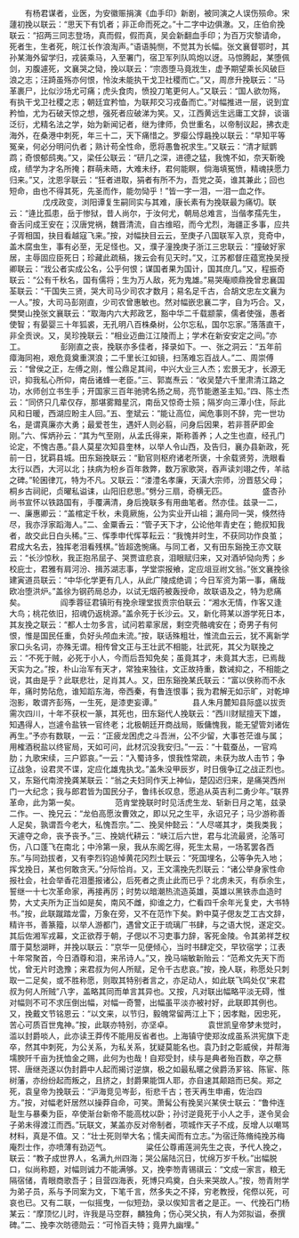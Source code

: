 <!-- { "loadSidebar": true } -->
　　有杨君谋者，业医，为安徽赈捐演《血手印》新剧，被同演之人误伤殒命。宋蘧初挽以联云：“思天下有饥者；非正命而死之。”十二字中边俱澈。又，庄伯俞挽联云：“招两三同志登场，真而假，假而真，吴会新翻血手印；为百万灾黎请命，死者生，生者死，皖江长作浪淘声。”语语肫恻，不觉其为长幅。张文襄督鄂时，其孙某海外留学归，戎装乘马，入至署门，宿卫军列队鸣炮以迓。马惊腾起，某堕佩剑，刃腹遽死，文襄哭之恸，挽以联云：“宗悫堕马竟戕生，虚予期望乘长风破巨浪之志；汪踦虽殇亦何恨，怜汝未能执干戈卫社稷而亡。”又，周彦升挽联云：“马革裹尸，比似沙场尤可痛；虎头食肉，愤投刀笔更何人。”又联云：“国人欲勿殇，有执干戈卫社稷之志；朝廷宜矜恤，为联邦交习戎备而亡。”对幅推进一层，说到宜矜恤，尤为石破天惊之想，强死者应破涕为笑。又，江西黄远生远庸工文辞，谈谐泛衍，尤精名法之学，始为新闻记者，继为律师，负世重名，以帝制议起，拂衣走海外，在桑港中刺死，年三十二，天下痛惜之。罗瘿公惇曧挽以联云：“早知平等冤亲，何必分明问仇者；熟计苟全性命，愿将愚鲁祝求生。”又联云：“清才赋鹦鹉；奇恨郁鸱夷。”又，梁任公联云：“研几之深，进德之猛，我愧不如，奈天靳晚成，绩学为才名所掩；群萌未晤，大难未纾，君何能瞑，倘海填冤愤，精魂挟愿力归来。”又，沈恩孚联云：“狂者进取，狷者有所不为，吾党之英，谁其兼此；回也短命，由也不得其死，先圣而作，能勿恸乎！”皆一字一泪，一泪一血之作。
　　
　　戊戌政变，浏阳谭复生嗣同实与其难，康长素有为挽联最为痛切。联云：“逄比孤患，岳于惨狱，昔人尚尔，于汝何尤，朝局总难言，当偕孝孺先生，奋舌问成王安在；汉唐党祸，魏晋清流，自古维昭，而今尤烈，海疆正多事，应共子胥相国，抉目看越寇飞来。”按，对幅抉目云云，至庚子八国联军入京，竞奇中，盖木腐虫生，事有必至，无足怪也。又，濮子潼挽庚子浙江三忠联云：“撞破好家居，主辱固应臣死日；珍藏此疏稿，拨云会有见天时。”又，江苏都督庄蕴宽挽吴授卿联云：“戕公者实成公名，公乎何恨；谋国者果为国计，国其庶几。”又，程振奇联云：“公有千秋名，国有儒将；生为万人敌，死为鬼雄。”易哭庵顺鼎挽曾忠襄国荃联云：“干国失三贤，哭大司马少司农才数月；易名足千古，合胡文忠左文襄为一人。”按，大司马彭刚直，少司农曾惠敏也。然对幅嵌忠襄二字，自为巧合。又，樊樊山挽张文襄联云：“取海内六大邦政艺，豁中华二千载颛蒙，儒者使强，愚者使智；有晏婴三十年狐裘，无孔明八百株桑树，公尔忘私，国尔忘家。”落落直干，非全贡谀。又，吴珍挽联云：“相业迈曲江江陵而上；学术在新安安定之间。”亦工。
　　
　　彭刚直之丧，挽联亦多佳者，择录如下。一、张之洞云：“五年前瘴海同袍，艰危竟奠重溟浪；二千里长江如镜，扫荡难忘百战人。”二、周崇傅云：“曾侯之正，左傅之刚，惟公鼎足其间，中兴大业三人杰；宏景无才，长源无识，抑我私心所仰，南岳诸蜂一老臣。”三、郭嵩焘云：“收吴楚六千里肃清江路之功，水师创立书生手；开国家三百年驰骋名扬之局，亮节能邀圣主知。”四、陈士杰云：“同侪只几辈仅存，那堪雾黯星沉，南岳又惊奇士殒；隔岁向三潭小住，际此风和日暖，西湖应盼主人回。”五、奎斌云：“能让高位，闻危事则不辞，完一世功名，是谓真廉亦大勇；最爱苍生，遇奸人则必翦，问身后因果，若非菩萨即金刚。”六、恽炳孙云：“其为气至刚，从孟氏得来，斯称善养；人之生也直，经孔门论定，不愧古愚。”县人莫星次知县奎林，以举人令山西，及告归，襄办县新政，死前一日，犹羁县城。田东谿挽联云：“勤官则枢府诸老所褒，十余载贤劳，洗眼看太行以西，大河以北；扶病为枌乡百年救弊，数万家歌哭，吞声读刘翊之传，羊祜之碑。”轮囷律兀，特为不凡。又联云：“溇澧名孝廉，天潢大宗师，汾晋慈父母；桐乡古祠祀，贞曜私谥诔，山阳旧悲思。”劈分三扇，奇横无匹。
　　
　　盛杏孙尚书宣怀以铁路国有，手覆满清，身后挽联多有用曲笔者。然亦佳。兹录一二，一、廉惠卿云：“盖棺定千秋，未竟厥施，公为实业开山祖；漏舟同一哭，倏然待尽，我亦浮家蹈海人。”二、金粟香云：“管子天下才，公论他年青史在；鲍叔知我者，故交此日白头稀。”三、恽季申代恽莘耘云：“我愧并时生，不获同功作良茧；君成大名去，独挥老泪看残棋。”皆超逸惋痛。与同工者，又有田东谿挽王亦文联云：“长沙惊秋，我正抱吊屈子、哭贾谊悲哀，泪眼赋归来，又对酒垆恸向秀；乡校庇士，君雅有肩河汾、揖苏湖志事，学堂崇报飨，定应俎豆祔文翁。”张文襄挽徐建寅道员联云：“中华化学更有几人，从此广陵成绝调；今日军资为第一事，痛哉欧冶堕洪炉。”盖徐为钢药局总办，以试无烟药被轰授命，故联语及之，特为悲痛矣。
　　
　　阎季蓉征君镇珩有挽佘理堂拔贡宗伯联云：“湘水无情，作客又逢大鸟；桃花依旧，招魂仍返桃源。”盖佘死于长沙云。又，新化蒋某以游学死日本，其友挽之联云：“都人士勿多言，试问若辈家居，剩空壳骼魂安在；奇男子有何恨，惟是国民任重，负好头颅血未流。”按，联话殊粗壮，惟流血云云，犹不离新学家口头名词，亦殊无谓。相传曾文正与王壮武不相能，壮武死，其父为联挽之云：“不死于贼，必死于小人，今而后吾知免矣；虽竟其才，未竟其大志，已焉哉天实为之。”按，朴山治军有天才，常独来独往，文正故持重，数诫抑之，不相能之说，其由是乎？此联悲壮，足肖其人。又，田东谿挽某氏联云：“富以侠称而不永年，痛时势阽危，谁知蹈东海，帝西秦，有鲁连恨事；我为君解无如示旷，对乾坤泡影，敢谓齐彭殇，一生死，是漆吏妄谭。”
　　
　　县人朱月麓知县际盛以拔贡需次四川，十年不获权一篆，其死也，田东谿代人挽联云：“西川财赋擅天下雄，知遇得人，岂遽令盐铁一官终老；北极朝廷开商战局，贩傭愧我，能无望管刘诸佐再生。”予亦有数联，一云：“正疲龙困虎之斗吾洲，公不少留，大事苍茫谁与属；用榷酒税盐以终宦局，天如可问，此材沉没我安归。”一云：“十载蚕丛，一官鸡肋；九歌宋续，三户郢哀。”一云：“入蜀诗多，恨我性常疏，未获为故人击节；争辽战急，设君灵不谍，定应化雄鬼执戈。”盖朱没甲辰岁，时日俄争辽之战正烈也。又，东谿代南滂挽龚某联云：“翁之夫妇同作天上神仙，楚囚迟归来，是痛哭西州门一大纪念；我与郎君皆为国民分子，鲁纬长叹息，愿追从英吉利二勇少年。”联界革命，此为第一矣。
　　
　　范肯堂挽联时时见活虎生龙、斩新日月之笔，兹录二作。一、挽兄云：“龙伯高愿汝曹效之，即以兄之生平，永诏兄子；马少游称善人足矣，孰谓吾今老大，私愧吾宗。”二、挽吴仲懿云：“人尽嗟其才，类我类我；天遽夺之命，丧予丧予。”三、挽姚代耕云：“峡江后六世，君与北流最贤，沦落可伤，八口蓬飞在南北；中泠第一泉，我从东阁乞得，死生太易，一场茗罢各西东。”与同劲拔者，又有李烈钧追悼黄花冈烈士联云：“死国埋名，公等争先入地；挥戈挽日，某也何敢贪天。”分际恰肖。又，王文濡挽先烈联云：“诸公举身家性命报社会，社会举香花泪墨报诸公，后死者之责止此而已乎？北虏未灭，有忝余生，誓继一十七次革命家，再接再厉；时势以暗潮热流造英雄，英雄以黑铁赤血造时势，大丈夫所为正当如是矣，南风不雌，抑谁之力，伫看四千余年光复史，大书特书。”按，此联蹴踏龙雷，万象在旁，又不在范怍下矣。黔中莫子偲友芝工古文辞，精许书，善篆籀，以举人游都门，遇曾文正于琉璃厂书肆，与之语大悦，遂定交。其后佐湘军戎幕，文正欲荐于朝，子偲以不习吏事力辞，客死金陵。令其弟祥芝权厝于莫愁湖畔，并挽以联云：“京华一见便倾心，当时书肆定交，早钦宿学；江表十年常聚首，今日酒尊和泪，来吊诗人。”又，挽马端敏新贻云：“范希文先天下而忧，曾无片时逸豫；来君叔为何人所赋，足令千古悲哀。”按，挽人联，称愿处只刺取一二足矣，或不胜称愿，则取其特别者言之，亦足动人，如此联飞鸣处仅“来君叔为何人所贼”八字，盖略其同而单言其异也。又按，凡对联出幅略平淡无碍，惟对幅则不可不求压倒出幅，对幅一奇警，出幅虽平淡亦被衬好，此联即其例也。又，挽戴文节铭恩云：“以文来，以节归，毅魄常留两江上下；因孝黜，因忠死，苦心可质百世鬼神。”按，此联亦特别，亦坚卓。
　　
　　袁世凯皇帝梦未觉时，滥以封爵啖人，此亦读王莽传不能用反省者也。上海镇守使郑汝成虽系洪宪旗下走卒，然其中刺死，为公关系，为私关系，犹疑莫能名也。袁乃封之彰威侯，并帮海壖腴阡千亩为抚恤金之赐，此何为也哉！自郑受封，续与是典者殆百数，卒之蔡锷、唐继尧遂以伪封爵中人起而揭讨逆旗，极之如最私暱之侯爵汤芗铭、陈宦、陈树藩，亦纷纷起而叛之，且挤之，封爵果能饵人耶，亦自速其颠踣而已矣。郑之死，袁皇帝为挽联云：“沪海竞见岑彭，衔悲千古；苍天再生申甫，佐治四方。”按，对幅老奸居然以操莽自命，可笑。萧髯公有挽吴兴某侠士联云：“鲁仲连耻生与暴秦为臣，卒使渐台新帝不能高枕以卧；孙讨逆竟死于小人之手，遂令吴会子弟未得渡江而西。”玩联文，某盖亦反对帝制者，项城作天子不成，反增人以嘲骂材料，真是不值。又：“壮士死则举大名；懦夫闻而有立志。”为宿迁陈脩纯挽苏梅庵烈士作，亦喷薄有劲迈气。
　　
　　粱任公尊甫莲涧先生之丧，予代人挽之，联云：“教子成世界人，名满九州四海；哭公届陆沉日，忧绵万岁千秋。”出幅脱口，似尚称题，对幅则诚力不能满够。又，挽李笏青锡祺云：“文成一家言，粮无隔宿储，青眼商歌吾子；目营四海表，死博只鸡奠，白头来哭故人。”按，笏青附学为弟子员，系与予同案为文，下笔千言，然多失之不择，穷老教授，侘傺以死，可哀也已。又有二联，一似摇曳，一似短劲，录以俟知言者之是正。一、代挽石门杨某云：“摩顶忆儿时，许我是马空群，麟独角；伤心哭父执，有人为郊拟谥，泰撰碑。”二、挽李次昉德勋云：“可怜百夫特；竟畀九幽埋。”
　　
